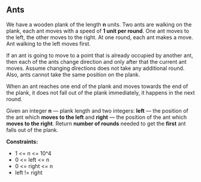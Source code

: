 ## Ants
We have a wooden plank of the length **n** units. Two ants are walking on the plank, each ant
moves with a speed of **1 unit per round**. One ant moves to the left, the other moves to the
right. At one round, each ant makes a move. Ant walking to the left moves first.

If an ant is going to move to a point that is already occupied by another ant, then each of the
ants change direction and only after that the current ant moves. Assume changing directions
does not take any additional round. Also, ants cannot take the same position on the plank.

When an ant reaches one end of the plank and moves towards the end of the plank, it does
not fall out of the plank immediately, it happens in the next round.

Given an integer **n** — plank length and two integers: **left** — the position of the ant which
**moves to the left** and **right** — the position of the ant which **moves to the right**. Return
**number of rounds** needed to get the **first** ant falls out of the plank.

**Constraints:**
+ 1 <= n <= 10^4
+ 0 <= left <= n
+ 0 <= right <= n
+ left != right
